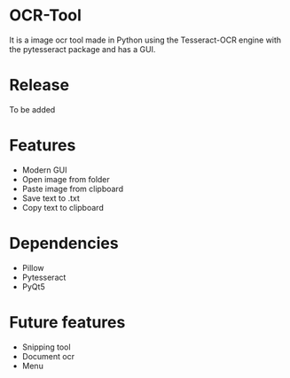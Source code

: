 # OCR-Tool
It is a image ocr tool made in Python using the Tesseract-OCR engine with the pytesseract package and has a GUI.

# Release
To be added

# Features
- Modern GUI
- Open image from folder 
- Paste image from clipboard
- Save text to .txt
- Copy text to clipboard

# Dependencies
- Pillow
- Pytesseract
- PyQt5

# Future features
- Snipping tool
- Document ocr
- Menu
